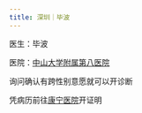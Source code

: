 ```yaml
---
title: 深圳｜毕波
---
```


医生：毕波

医院：[中山大学附属第八医院](https://www.amap.com/place/B0FFHGD85N)

询问确认有跨性别意愿就可以开诊断

凭病历前往<a href="./shenzhen-kangning">康宁医院</a>开证明
